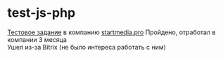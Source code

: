 # test-js-php
[Тестовое задание](https://gitlab.stmd.pro/startmedia/test-junior) в компанию [startmedia.pro](https://startmedia.pro/)
Пройдено, отработал в компании 3 месяца  
Ушел из-за Bitrix (не было интереса работать с ним)

